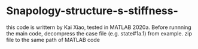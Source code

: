 # Snapology-structure-s-stiffness-
this code is writtern by Kai Xiao, tested in MATLAB 2020a. Before runnning the main code, decompress the case file (e.g. state#1a.1) from example. zip file to the same path of MATLAB code 
